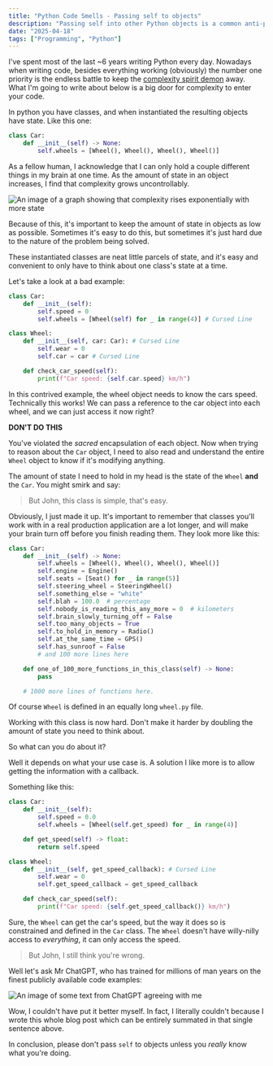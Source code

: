 ```yaml
---
title: "Python Code Smells - Passing self to objects"
description: "Passing self into other Python objects is a common anti-pattern that dramatically increases complexity."
date: "2025-04-18"
tags: ["Programming", "Python"]
---
```


I've spent most of the last ~6 years writing Python every day. Nowadays when writing code, besides everything working (obviously) the number one priority is the endless battle to keep the [complexity spirit demon](https://grugbrain.dev/) away. What I'm going to write about below is a big door for complexity to enter your code.

In python you have classes, and when instantiated the resulting objects have state. Like this one:

```python
class Car:
    def __init__(self) -> None:
        self.wheels = [Wheel(), Wheel(), Wheel(), Wheel()]
```

As a fellow human, I acknowledge that I can only hold a couple different things in my brain at one time. As the amount of state in an object increases, I find that complexity grows uncontrollably.

![An image of a graph showing that complexity rises exponentially with more state](/images/blog/python-code-smells-passing-self/plot.png)

Because of this, it's important to keep the amount of state in objects as low as possible. Sometimes it's easy to do this, but sometimes it's just hard due to the nature of the problem being solved.

These instantiated classes are neat little parcels of state, and it's easy and convenient to only have to think about one class's state at a time.

Let's take a look at a bad example:

```python
class Car:
    def __init__(self):
        self.speed = 0
        self.wheels = [Wheel(self) for _ in range(4)] # Cursed Line

class Wheel:
    def __init__(self, car: Car): # Cursed Line
        self.wear = 0
        self.car = car # Cursed Line

    def check_car_speed(self):
        print(f"Car speed: {self.car.speed} km/h")
```

In this contrived example, the wheel object needs to know the cars speed. Technically this works! We can pass a reference to the car object into each wheel, and we can just access it now right?

**DON'T DO THIS**

You've violated the _sacred_ encapsulation of each object. Now when trying to reason about the `Car` object, I need to also read and understand the entire `Wheel` object to know if it's modifying anything.

The amount of state I need to hold in my head is the state of the `Wheel` **and** the `Car`. You might smirk and say:

> But John, this class is simple, that's easy.

Obviously, I just made it up. It's important to remember that classes you'll work with in a real production application are a lot longer, and will make your brain turn off before you finish reading them. They look more like this:

```python
class Car:
    def __init__(self) -> None:
        self.wheels = [Wheel(), Wheel(), Wheel(), Wheel()]
        self.engine = Engine()
        self.seats = [Seat() for _ in range(5)]
        self.steering_wheel = SteeringWheel()
        self.something_else = "white"
        self.blah = 100.0  # percentage
        self.nobody_is_reading_this_any_more = 0  # kilometers
        self.brain_slowly_turning_off = False
        self.too_many_objects = True
        self.to_hold_in_memory = Radio()
        self.at_the_same_time = GPS()
        self.has_sunroof = False
        # and 100 more lines here

    def one_of_100_more_functions_in_this_class(self) -> None:
        pass

    # 1000 more lines of functions here.
```

Of course `Wheel` is defined in an equally long `wheel.py` file.

Working with this class is now hard. Don't make it harder by doubling the amount of state you need to think about.

So what can you do about it?

Well it depends on what your use case is. A solution I like more is to allow getting the information with a callback.

Something like this:

```python
class Car:
    def __init__(self):
        self.speed = 0.0
        self.wheels = [Wheel(self.get_speed) for _ in range(4)]

    def get_speed(self) -> float:
        return self.speed

class Wheel:
    def __init__(self, get_speed_callback): # Cursed Line
        self.wear = 0
        self.get_speed_callback = get_speed_callback

    def check_car_speed(self):
        print(f"Car speed: {self.get_speed_callback()} km/h")
```

Sure, the `Wheel` can get the car's speed, but the way it does so is constrained and defined in the `Car` class. The `Wheel` doesn't have willy-nilly access to _everything_, it can only access the speed.

> But John, I still think you're wrong.

Well let's ask Mr ChatGPT, who has trained for millions of man years on the finest publicly available code examples:

![An image of some text from ChatGPT agreeing with me](/images/blog/python-code-smells-passing-self/chatgpt.png)

Wow, I couldn't have put it better myself. In fact, I literally couldn't because I wrote this whole blog post which can be entirely summated in that single sentence above.

In conclusion, please don't pass `self` to objects unless you _really_ know what you're doing.
